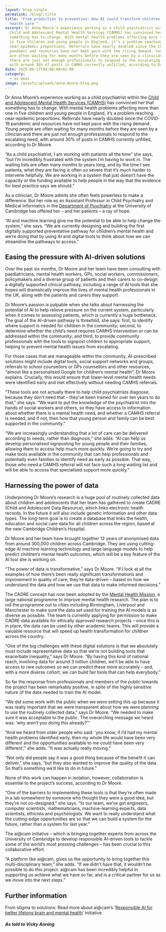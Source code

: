 ```yaml
---
layout: blog-single
permalink: /blog/:title
title: "From prediction to prevention: How AI could transform children’s mental
  health care "
excerpt: Dr Anna Moore’s experience working as a child psychiatrist within the
  Child and Adolescent Mental Health Services (CAMHS) has convinced her that
  something has to change. With mental health problems affecting more than one
  in five children and young people in England, it’s a problem reaching
  near-epidemic proportions. Referrals have nearly doubled since the COVID-19
  pandemic and resources have not kept pace with the rising demand. Young people
  are often waiting for many months before they are seen by a clinician and
  there are just not enough professionals to respond to the escalating need,
  with around 30% of posts in CAMHS currently unfilled, according to Dr Moore.
date: 2025-09-17T00:00:00+01:00
category:
  - ai-deas
image: /assets/uploads/anna-moore-blog.png
---
```

Dr Anna Moore’s experience working as a child psychiatrist within the [Child and Adolescent Mental Health Services (CAMHS)](https://www.mind.org.uk/for-young-people/camhs/understanding-camhs/) has convinced her that something has to change. With mental health problems affecting more than one in five children and young people in England,  it’s a problem reaching near-epidemic proportions. Referrals have nearly doubled since the COVID-19 pandemic and resources have not kept pace with the rising demand. Young people are often waiting for many months before they are seen by a clinician and there are just not enough professionals to respond to the escalating need, with around 30% of posts in CAMHS currently unfilled, according to Dr Moore.

“As a child psychiatrist, I am working with patients all the time” she says, “but I’m incredibly frustrated with the system I’m having to work in. The waiting lists are often many months to years long, and by the time I see patients, what they are facing is often so severe that it’s much harder to intervene helpfully. We are working in a system that just doesn’t have the capacity or the funding available to help people in the way that the evidence for best practice says we should.”

As a clinician, Dr Moore admits she often feels powerless to make a difference. But her role as an Assistant Professor in Child Psychiatry and Medical Informatics in the [Department of Psychiatry](https://www.psychiatry.cam.ac.uk/) at the University of Cambridge has offered her – and her patients – a ray of hope.

“AI and machine learning give me the potential to be able to help change the system,” she says. “We are currently designing and building the first digitally supported preventative pathway for children’s mental health and we’re doing that by using AI and digital tools to think about how we can streamline the pathways to access.”

## Easing the pressure with AI-driven solutions

Over the past six months, Dr Moore and her team have been consulting with paediatricians, mental health workers, GPs, social workers, commissioners, policymakers and a diverse group of patients and their carers to co-design a digitally supported clinical pathway, including a range of AI tools that she hopes will dramatically improve the lives of mental health professionals in the UK, along with the patients and carers they support.

Dr Moore’s passion is palpable when she talks about harnessing the potential of AI to help relieve pressure on the current system, particularly when it comes to assessing patients, which is currently a huge bottleneck. The goal of the AI-driven pathway is threefold, she says: first, to identify where support is needed for children in the community; second, to determine whether the child’s need requires CAMHS intervention or can be addressed within the community; and third, to provide community professionals with the tools to signpost children to appropriate support, helping to prevent mental health issues from escalating.

For those cases that are manageable within the community, AI-prescribed solutions might include digital tools, social support networks and groups, referrals to school counsellors or GPs counsellors and other resources, “almost like a personalised Google for children’s mental health”, Dr Moore explains. Crucially, this would ensure that lower-level mental health needs were identified early and met effectively without needing CAMHS referrals.

“These tools are not actually there to help child psychiatrists diagnose, because they don’t need that – they’ve been trained for over ten years to do that,” she says. “We want to put the knowledge of the psychiatrist into the hands of social workers and others, so they have access to information about whether there is a mental health need, and whether a CAMHS referral is needed, and if not, then how that young person and family can be best supported in the community.”

“We are increasingly understanding that a lot of care can be delivered according to needs, rather than diagnosis,” she adds. “AI can help us develop personalised signposting for young people and their families, allowing them to access help much more quickly. We’re going to try and make tools available in the community that can help professionals and potentially even families to identify need as early as possible. That way, those who need a CAMHS referral will not face such a long waiting list and will be able to access that specialised support more quickly.”

## Harnessing the power of data

Underpinning Dr Moore’s research is a huge pool of routinely collected data about children and adolescents that her team has gathered to create CADRE (Child and Adolescent Data Resource), which links electronic health records. In the future it will also include genetic information and other data types. The long-term goal is to create a database that links the health, education and social care data for all children across the region, based at the new Cambridge Children’s Hospital.

Dr Moore and her team have brought together 12 years of anonymised data from around 300,000 children across Cambridge. They are using cutting-edge AI machine learning technology and large language models to help predict children’s mental health outcomes, which will be a key feature of the AI tool she is working on.

“The power of data is transformative,” says Dr Moore. “If I look at all the examples of how there’s been really significant transformations and improvement in quality of care, they’re data-driven – based on how we understand the data and how we use that data to make informed decisions.”

The CADRE concept has now been adopted by the [Mental Health Mission](https://oxfordhealthbrc.nihr.ac.uk/mhm/), a large national programme to improve mental health research. The plan is to roll the programme out to cities including Birmingham, Liverpool and Manchester to make sure the data set used for training the AI models is as diverse as possible. The team is currently applying for permission to make CADRE data available for ethically approved research projects – once this is in place, the data can be used by other academic teams. This will provide a valuable resource that will speed up health transformation for children across the country.

“One of the big challenges with these digital solutions is that we absolutely must include representative data so that we’re not building tools that exacerbate inequality,” says Dr Moore. “By having this kind of national reach, involving data for around 3 million children, we’ll be able to have access to rare outcomes so we can predict these more accurately – and, with a more diverse cohort, we can build fair tools that can help everybody.”

So far the response from professionals and members of the public towards the project has been remarkably positive, in spite of the highly sensitive nature of the data needed to train the AI model.

“We did some work with the public when we were setting this up because it was really important that we were transparent about how we were planning to use the routinely collected data,” says Dr Moore. “We needed to make sure it was acceptable to the public. The overarching message we heard was: ‘why aren’t you doing this already?’”

“And we heard from older people who said: ‘you know, if I’d had my mental health problems identified early, then my whole life would have been very different and the opportunities available to me could have been very different’,” she adds. “It was actually really moving.”

“Not only did people say it was a good thing because of the benefit it can deliver,” she says, “but they also wanted to improve the quality of the data. So that’s something we’d like to do in future.”

None of this work can happen in isolation, however; collaboration is essential to the project’s success, according to Dr Moore.

“One of the barriers to implementing these tools is that they’re often made in a lab somewhere by someone who thought they were a good idea, but they’re not co-designed,” she says. “In our team, we’ve got engineers, computer scientists, mathematicians, machine-learning experts, data scientists, ethicists and psychologists. We want to really understand what the cutting-edge opportunities are so that we can build a system for the future, rather than a system for last year.”

The ai@cam initiative – which is bringing together experts from across the University of Cambridge to develop responsible AI-driven tools to tackle some of the world’s most pressing challenges – has been crucial to this collaborative effort.

“A platform like ai@cam, gives us the opportunity to bring together this multi-disciplinary team,” she adds. “If we didn’t have that, it wouldn’t be possible to do this project. ai@cam has been incredibly helpful in supporting us achieve what we have so far, and is a critical partner for us as we move into the next steps.”

## Further information

From stigma to solutions: Read more about ai@cam’s ‘[Responsible AI for better lifelong brain and mental health](https://www.ai.cam.ac.uk/projects/responsible-ai-for-better-lifelong-brain-and-mental-health.html)’ initiative.

##### *A﻿s told to Vicky Anning*
